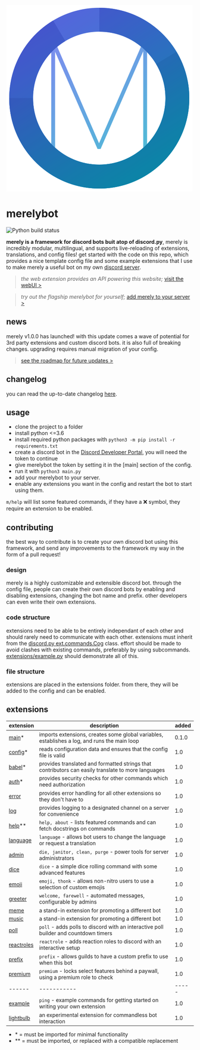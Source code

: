 ![merely logo](profile.png)
# merelybot
![Python build status](https://github.com/yiays/merely/workflows/merelybot/badge.svg?branch=master)

**merely is a framework for discord bots buit atop of discord.py**, merely is incredibly modular, multilingual, and supports live-reloading of extensions, translations, and config files! get started with the code on this repo, which provides a nice template config file and some example extensions that I use to make merely a useful bot on my own [discord server](https://discord.gg/wfKx24kDUR).

> *the web extension provides an API powering this website;*
> [visit the webUI >](https://merely.yiays.com/)

> *try out the flagship merelybot for yourself;*
> [add merely to your server >](https://discordapp.com/oauth2/authorize?client_id=309270899909984267&scope=bot&permissions=0)

## news
merely v1.0.0 has launched! with this update comes a wave of potential for 3rd party extensions and custom discord bots. it is also full of breaking changes. upgrading requires manual migration of your config.
> [see the roadmap for future updates >](https://github.com/yesiateyoursheep/merely/projects/1)

## changelog
you can read the up-to-date changelog [here](https://merely.yiays.com/changes.html).

## usage
 - clone the project to a folder
 - install python <=3.6
 - install required python packages with `python3 -m pip install -r requirements.txt`
 - create a discord bot in the [Discord Developer Portal](https://discordapp.com/developers/applications/), you will need the token to continue
 - give merelybot the token by setting it in the [main] section of the config.
 - run it with `python3 main.py`
 - add your merelybot to your server.
 - enable any extensions you want in the config and restart the bot to start using them.

`m/help` will list some featured commands, if they have a ❌ symbol, they require an extension to be enabled.

## contributing
the best way to contribute is to create your own discord bot using this framework, and send any improvements to the framework my way in the form of a pull request!

### design
merely is a highly customizable and extensible discord bot. through the config file, people can create their own discord bots by enabling and disabling extensions, changing the bot name and prefix. other developers can even write their own extensions.

### code structure
extensions need to be able to be entirely independant of each other and should rarely need to communicate with each other. extensions must inherit from the [discord.py ext.commands.Cog](https://discordpy.readthedocs.io/en/latest/ext/commands/api.html#cogs) class. effort should be made to avoid clashes with existing commands, preferably by using subcommands. [extensions/example.py](extensions/example.py) should demonstrate all of this.

### file structure
extensions are placed in the extensions folder. from there, they will be added to the config and can be enabled.

## extensions
| extension | description | added |
| ------ | ----------- | ----- |
| [main](main.py)* | imports extensions, creates some global variables, establishes a log, and runs the main loop | 0.1.0 |
| [config](config.py)* | reads configuration data and ensures that the config file is valid | 1.0 |
| [babel](babel.py)* | provides translated and formatted strings that contributors can easily translate to more languages | 1.0 |
| [auth](extensions/__auth.py)* | provides security checks for other commands which need authorization | 1.0 |
| [error](extensions/error.py) | provides error handling for all other extensions so they don't have to | 1.0 |
| [log](extensions/log.py) | provides logging to a designated channel on a server for convenience | 1.0 |
| [help](extensions/help.py)** | `help, about` - lists featured commands and can fetch docstrings on commands | 1.0 |
| [language](extensions/language.py) | `language` - allows bot users to change the language or request a translation | 1.0 |
| [admin](extensions/admin.py) | `die, janitor, clean, purge` - power tools for server administrators | 1.0 |
| [dice](extensions/dice.py) | `dice` - a simple dice rolling command with some advanced features | 1.0 |
| [emoji](extensions/emoji.py) | `emoji, thonk` - allows non-nitro users to use a selection of custom emojis | 1.0 |
| [greeter](extensions/greeter.py) | `welcome, farewell` - automated messages, configurable by admins | 1.0 |
| [meme](extensions/meme.py) | a stand-in extension for promoting a different bot | 1.0 |
| [music](extensions/music.py) | a stand-in extension for promoting a different bot | 1.0 |
| [poll](extensions/poll.py) | `poll` - adds polls to discord with an interactive poll builder and countdown timers | 1.0 |
| [reactroles](extensions/reactroles.py) | `reactrole` - adds reaction roles to discord with an interactive setup | 1.0 |
| [prefix](extensions/prefix.py) | `prefix` - allows guilds to have a custom prefix to use when this bot | 1.0 |
| [premium](extensions/premium.py) | `premium` - locks select features behind a paywall, using a premium role to check | 1.0 |
| ------ | ----------- | ----- |
| [example](extensions/example.py) | `ping` - example commands for getting started on writing your own extension | 1.0 |
| [lightbulb](extensions/lightbulb.py) | an experimental extension for commandless bot interaction | 1.0 |

 - \* = must be imported for minimal functionality
 - \*\* = must be imported, or replaced with a compatible replacement